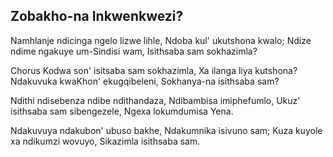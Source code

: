 ## Zobakho-na Inkwenkwezi?

Namhlanje ndicinga ngelo lizwe lihle, Ndoba kul' ukutshona kwalo;
Ndize ndime ngakuye um-Sindisi wam, Isithsaba sam sokhazimla?

Chorus
Kodwa son' isitsaba sam sokhazimla, Xa ilanga liya kutshona?
Ndakuvuka kwaKhon' ekugqibeleni, Sokhanya-na isithsaba sam?

Ndithi ndisebenza ndibe ndithandaza, Ndibambisa imiphefumlo,
Ukuz' isithsaba sam sibengezele, Ngexa lokumdumisa Yena.

Ndakuvuya ndakubon' ubuso bakhe, Ndakumnika isivuno sam;
Kuza kuyole xa ndikumzi wovuyo, Sikazimla isithsaba sam.

